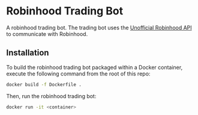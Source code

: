 # Robinhood Trading Bot

A robinhood trading bot. The trading bot uses the [Unofficial Robinhood API](https://github.com/robinhood-unofficial/pyrh) to communicate with Robinhood.

## Installation

To build the robinhood trading bot packaged within a Docker container, execute the following command from the root of this repo:

```bash
docker build -f Dockerfile .
```

Then, run the robinhood trading bot:

```bash
docker run -it <container>
```